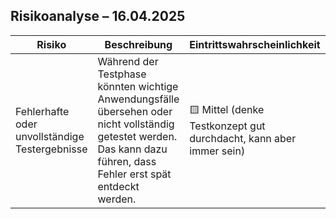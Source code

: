## Risikoanalyse – 16.04.2025

| **Risiko** | **Beschreibung** | **Eintrittswahrscheinlichkeit** | **Auswirkungen** | **Gegenmaßnahme** |
|------------|------------------|------------------------------|------------------|--------------------|
| Fehlerhafte oder unvollständige Testergebnisse | Während der Testphase könnten wichtige Anwendungsfälle übersehen oder nicht vollständig getestet werden. Das kann dazu führen, dass Fehler erst spät entdeckt werden. | 🟨 Mittel (denke Testkonzept gut durchdacht, kann aber immer sein) | 🟧 Mögliche Funktionsstörungen | Nach Testkonzept vorgehen und aufmerksam testen |
